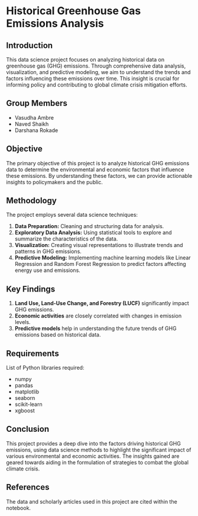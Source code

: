 # Historical Greenhouse Gas Emissions Analysis

## Introduction
This data science project focuses on analyzing historical data on greenhouse gas (GHG) emissions. Through comprehensive data analysis, visualization, and predictive modeling, we aim to understand the trends and factors influencing these emissions over time. This insight is crucial for informing policy and contributing to global climate crisis mitigation efforts.

## Group Members
- Vasudha Ambre
- Naved Shaikh
- Darshana Rokade

## Objective
The primary objective of this project is to analyze historical GHG emissions data to determine the environmental and economic factors that influence these emissions. By understanding these factors, we can provide actionable insights to policymakers and the public.

## Methodology
The project employs several data science techniques:
1. **Data Preparation:** Cleaning and structuring data for analysis.
2. **Exploratory Data Analysis:** Using statistical tools to explore and summarize the characteristics of the data.
3. **Visualization:** Creating visual representations to illustrate trends and patterns in GHG emissions.
4. **Predictive Modeling:** Implementing machine learning models like Linear Regression and Random Forest Regression to predict factors affecting energy use and emissions.

## Key Findings
1. **Land Use, Land-Use Change, and Forestry (LUCF)** significantly impact GHG emissions.
2. **Economic activities** are closely correlated with changes in emission levels.
3. **Predictive models** help in understanding the future trends of GHG emissions based on historical data.

## Requirements
List of Python libraries required:
- numpy
- pandas
- matplotlib
- seaborn
- scikit-learn
- xgboost

## Conclusion
This project provides a deep dive into the factors driving historical GHG emissions, using data science methods to highlight the significant impact of various environmental and economic activities. The insights gained are geared towards aiding in the formulation of strategies to combat the global climate crisis.

## References
The data and scholarly articles used in this project are cited within the notebook.
